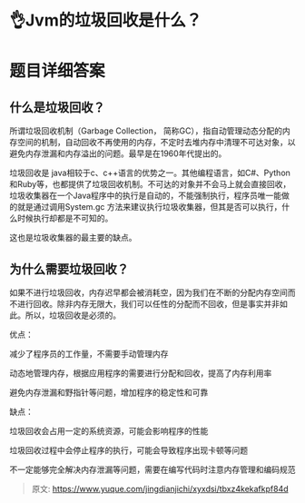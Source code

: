 # 👌Jvm的垃圾回收是什么？

# 题目详细答案
## 什么是垃圾回收？
所谓垃圾回收机制（Garbage Collection， 简称GC），指自动管理动态分配的内存空间的机制，自动回收不再使用的内存，不定时去堆内存中清理不可达对象，以避免内存泄漏和内存溢出的问题。最早是在1960年代提出的。

垃圾回收是 java相较于c、c++语言的优势之一。其他编程语言，如C#、Python和Ruby等，也都提供了垃圾回收机制。不可达的对象并不会马上就会直接回收， 垃圾收集器在一个Java程序中的执行是自动的，不能强制执行，程序员唯一能做的就是通过调用System.gc 方法来建议执行垃圾收集器，但其是否可以执行，什么时候执行却都是不可知的。

这也是垃圾收集器的最主要的缺点。

## 为什么需要垃圾回收？
如果不进行垃圾回收，内存迟早都会被消耗空，因为我们在不断的分配内存空间而不进行回收。除非内存无限大，我们可以任性的分配而不回收，但是事实并非如此。所以，垃圾回收是必须的。

优点：

减少了程序员的工作量，不需要手动管理内存

动态地管理内存，根据应用程序的需要进行分配和回收，提高了内存利用率

避免内存泄漏和野指针等问题，增加程序的稳定性和可靠

缺点：

垃圾回收会占用一定的系统资源，可能会影响程序的性能

垃圾回收过程中会停止程序的执行，可能会导致程序出现卡顿等问题

不一定能够完全解决内存泄漏等问题，需要在编写代码时注意内存管理和编码规范



> 原文: <https://www.yuque.com/jingdianjichi/xyxdsi/tbxz4kekafkpf84d>